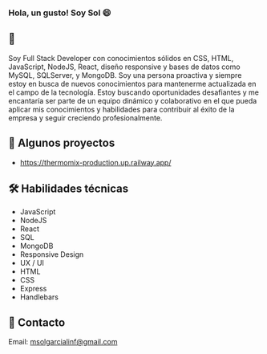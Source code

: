 ### Hola, un gusto! Soy Sol 😄

## 💬
Soy Full Stack Developer con conocimientos sólidos en CSS, HTML, JavaScript, NodeJS, React, diseño responsive y bases de datos como MySQL, SQLServer, y MongoDB.
Soy una persona proactiva y siempre estoy en busca de nuevos conocimientos para mantenerme actualizada en el campo de la tecnología. Estoy buscando oportunidades desafiantes y me encantaría ser parte de un equipo dinámico y colaborativo en el que pueda aplicar mis conocimientos y habilidades para contribuir al éxito de la empresa y seguir creciendo profesionalmente.

## 📂 Algunos proyectos 

* https://thermomix-production.up.railway.app/

<!-- https://proyectosdedisenio-production.up.railway.app/ -->

## 🛠️ Habilidades técnicas 
* JavaScript
* NodeJS
* React
* SQL
* MongoDB
* Responsive Design
* UX / UI
* HTML
* CSS
* Express
* Handlebars


## 📧 Contacto
Email: msolgarcialinf@gmail.com
